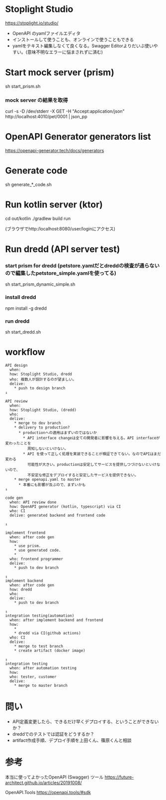 # Stoplight Studio
https://stoplight.io/studio/

* OpenAPI のyamlファイルエディタ
* インストールして使うことも、オンラインで使うこともできる
* yamlをテキスト編集しなくて良くなる。Swagger Editorよりだいぶ使いやすい。(意味不明なエラーに悩まされずに済む)

# Start mock server (prism)
sh start_prism.sh

### mock server の結果を取得
curl -s -D /dev/stderr -X GET -H "Accept:application/json" http://localhost:4010/pet/0001 | json_pp


# OpenAPI Generator generators list
https://openapi-generator.tech/docs/generators

# Generate code
sh generate_*_code.sh


# Run kotlin server (ktor)
cd out/kotlin
./gradlew build run

(ブラウザでhttp:/localhost:8080/user/loginにアクセス)


# Run dredd (API server test)

### start prism for dredd (petstore.yamlだとdreddの検査が通らないので編集したpetstore_simple.yamlを使ってる)
sh start_prism_dynamic_simple.sh

### install dredd
npm install -g dredd

### run dredd
sh start_dredd.sh

# workflow

```
API design
  when: 
  how: Stoplight Studio, dredd
  who: 複数人が設計するのが望ましい。
  delive: 
    * push to design branch
↓

API review
  when: 
  how: Stoplight Studio, (dredd)
  who: 
  delive:
    * merge to dev branch
    * delivery to production?
      * productionへの適用はまずいのではないか
        * API interface changeは全ての開発者に影響を与える。API interfaceが変わったことを
          周知しないといけない。
        * API を使って正しく処理を実装できることが検証できてない。なのでAPIはまだ変わる
          可能性が大きい。productionは安定してサービスを提供しつづけないといけないので、
          不安定な修正をデプロイすると安定したサービスを提供できない。
    * merge openapi.yaml to master
      * 本番にも影響が及ぶので、まずいかも
↓

code gen
  when: API review done
  how: OpenAPI generator (kotlin, typescript) via CI
  who: CI
  delive: generated backend and frontend code

↓

implement frontend
  when: after code gen
  how:
    * use prism.
    * use generated code.
    * 
  who: frontend programmer
  delive: 
    * push to dev branch

↓
implement backend
  when: after code gen
  how: dredd
  who: 
  delive: 
    * push to dev branch

↓
integration testing(automation)
  when: after implement backend and frontend
  how:
    * 
    * dredd via CI(github actions)
  who: CI
  delive:
    * merge to test branch
    * create artifact (docker image)

↓
integration testing
  when: after automation testing
  how: 
  who: tester, customer
  delive: 
    * merge to master branch
```

# 問い
* API定義変更したら、できるだけ早くデプロイする、ということができないか？
* dreddでのテストでは認証をどうするか？
* artifact作成手順、デプロイ手順を上田くん、篠原くんと相談


# 参考
本当に使ってよかったOpenAPI (Swagger) ツール
https://future-architect.github.io/articles/20191008/

OpenAPI.Tools
https://openapi.tools/#sdk



